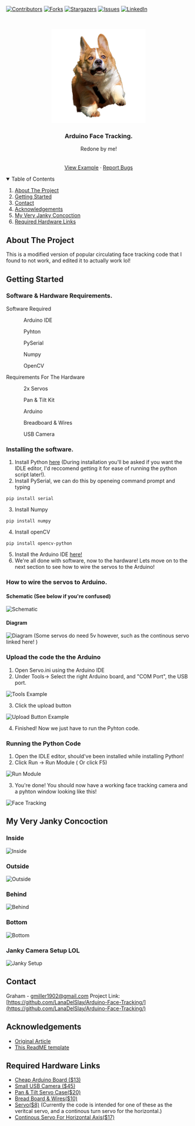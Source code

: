 [![Contributors][contributors-shield]][contributors-url]
[![Forks][forks-shield]][forks-url]
[![Stargazers][stars-shield]][stars-url]
[![Issues][issues-shield]][issues-url]
[![LinkedIn][linkedin-shield]][linkedin-url]



<!-- PROJECT LOGO -->
<br />
<p align="center">
  <a href="https://github.com/LanaDelSlay/Arduino-Face-Tracking/corgi.png">
    <img src="Corgi.png" alt="Logo" width="256" height="256">
  </a>

  <h3 align="center">Arduino Face Tracking.</h3>
  
  <p align="center">
  Redone by me!
    <br />
    <br />
    <br />
    <a href="https://i.imgur.com/XkbcIeS.png">View Example</a>
    ·
    <a href="https://github.com/LanaDelSlay/Arduino-Face-Tracking/issues">Report Bugs</a>
  
</p>



<!-- TABLE OF CONTENTS -->
<details align="left" open="open">
  <summary>Table of Contents</summary>
  <ol>
    <li>
      <a href="#about-the-project">About The Project</a>
      <ul>
      </ul>
    </li>
    <li><a href="#getting-started">Getting Started</a></li>
    <li><a href="#contact">Contact</a></li>
    <li><a href="#acknowledgements">Acknowledgements</a></li>
    <li><a href="#my-very-janky-concoction">My Very Janky Concoction</a></li>
    <li><a href="#required-hardware-links">Required Hardware Links</a></li>
  </ol>
</details>


<!-- ABOUT THE PROJECT -->
## About The Project
This is a modified version of popular circulating face tracking code that I found to not work, and edited it to actually work lol! 


<!-- GETTING STARTED -->
## Getting Started

### Software & Hardware Requirements.
  <summary>Software Required</summary>
  <ol>
    <ul>Arduino IDE</ul>
    <ul>Pyhton</ul>
    <ul>PySerial</ul>
    <ul>Numpy</ul>
    <ul>OpenCV</ul>
  </ol> 
  
  <summary>Requirements For The Hardware</summary>
  <ol>
    <ul>2x Servos </ul>
    <ul>Pan & Tilt Kit</ul>
    <ul>Arduino</ul>
    <ul>Breadboard & Wires</ul>
    <ul>USB Camera</ul>
  </ol>

### Installing the software.
1. Install Python [here](https://www.python.org/downloads/) (During installation you'll be asked if you want the IDLE editor, I'd reccomend getting it for ease of running the python script later!). 
2. Install PySerial, we can do this by openeing command prompt and typing 
```
pip install serial
```
3. Install Numpy 
```
pip install numpy
```
4. Install openCV
```
pip install opencv-python
```
5. Install the Arduino IDE [here!](https://www.arduino.cc/en/software)
6. We're all done with software, now to the hardware! Lets move on to the next section to see how to wire the servos to the Arduino!

### How to wire the servos to Arduino.
#### Schematic (See below if you're confused)
![Schematic](https://i.imgur.com/uEmxZit.png)
#### Diagram
![Diagram](https://i.imgur.com/aPABEaG.png)
(Some servos do need 5v however, such as the continous servo linked here! )
### Upload the code the the Arduino 
1. Open Servo.ini using the Arduino IDE
2. Under Tools-> Select the right Arduino board, and "COM Port", the USB port.

![Tools Example](https://i.imgur.com/G6XWyXs.png)

3. Click the upload button

![Upload Button Example](https://i.imgur.com/mdeXwJU.png)

4. Finished! Now we just have to run the Pyhton code.

### Running the Python Code
1. Open the IDLE editor, should've been installed while installing Python!
2. Click Run -> Run Module ( Or click F5) 

![Run Module](https://i.imgur.com/TUBvljj.png)

3. You're done! You should now have a working face tracking camera and a pyhton window looking like this!

![Face Tracking](https://i.imgur.com/4RCBjMi.png) 

## My Very Janky Concoction
### Inside
![Inside](https://i.imgur.com/gI1wGmO.jpg)
### Outside
![Outside](https://i.imgur.com/JteLVQU.jpg)
### Behind
![Behind](https://i.imgur.com/T6jsvfF.jpg)
### Bottom
![Bottom](https://i.imgur.com/95J8m6l.jpg)
### Janky Camera Setup LOL
![Janky Setup](https://i.imgur.com/tyoQNcZ.jpg)

<!-- CONTACT -->
## Contact
Graham - gmiller1902@gmail.com
Project Link: [https://github.com/LanaDelSlay/Arduino-Face-Tracking/](https://github.com/LanaDelSlay/Arduino-Face-Tracking/)

<!-- ACKNOWLEDGEMENTS -->
## Acknowledgements
* [Original Article](https://create.arduino.cc/projecthub/WolfxPac/face-tracking-using-arduino-b35b6b)
* [This ReadME template](https://github.com/othneildrew/Best-README-Template)

## Required Hardware Links
* [Cheap Arduino Board ($13)](https://amzn.to/2RCAFkA)
* [Small USB Camera ($45)](https://amzn.to/3vcWs0T)
* [Pan & Tilt Servo Case($20)](https://amzn.to/3oE6ANC)
* [Bread Board & Wires($10)](https://amzn.to/3bHHmbS)
* [Servo($8)](https://amzn.to/347tseU) (Currently the code is intended for one of these as the veritcal servo, and a continous turn servo for the horizontal.)
* [Continous Servo For Horizontal Axis($17)](https://amzn.to/2SbggD7) 

<!-- MARKDOWN LINKS & IMAGES -->
<!-- https://www.markdownguide.org/basic-syntax/#reference-style-links -->
[contributors-shield]: https://img.shields.io/github/contributors/LanaDelSlay/Arduino-Face-Tracking.svg?style=for-the-badge
[contributors-url]: https://github.com/LanaDelSlay/Arduino-Face-Tracking/graphs/contributors
[forks-shield]: https://img.shields.io/github/forks/LanaDelSlay/Arduino-Face-Tracking.svg?style=for-the-badge
[forks-url]: https://github.com/LanaDelSlay/Arduino-Face-Tracking/network/members
[stars-shield]: https://img.shields.io/github/stars/LanaDelSlay/Arduino-Face-Tracking.svg?style=for-the-badge
[stars-url]: https://github.com/LanaDelSlay/Arduino-Face-Tracking/stargazers
[issues-shield]: https://img.shields.io/github/issues/LanaDelSlay/Arduino-Face-Tracking.svg?style=for-the-badge
[issues-url]: https://github.com/LanaDelSlayArduino-Face-Tracking/issues
[linkedin-shield]: https://img.shields.io/badge/-LinkedIn-black.svg?style=for-the-badge&logo=linkedin&colorB=555
[linkedin-url]: https://www.linkedin.com/in/graham-miller-b655611aa/
[product-screenshot]: images/screenshot.png
